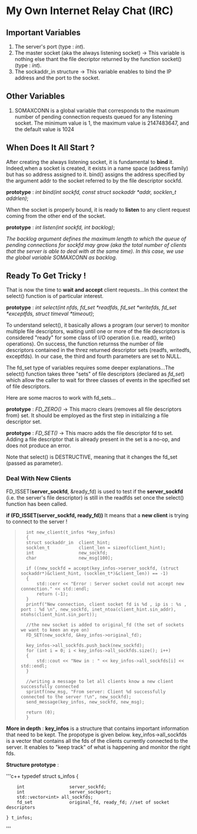 # My Own Internet Relay Chat (IRC)

## Important Variables

1) The server's port (type : _int_).
2) The master socket (aka the always listening socket) -> This variable is nothing else thant the file decriptor returned by the function socket() (type : _int_).
3) The sockaddr_in structure -> This variable enables to bind the IP address and the port to the socket.

## Other Variables

1) SOMAXCONN is a global variable that corresponds to the maximum number of pending connection requests queued for any listening socket. The minimum value is 1, the maximum value is 2147483647, and the default value is 1024


## When Does It All Start ?

After creating the always listening socket, it is fundamental to **bind** it. Indeed,when a socket is created, it exists in a name space (address family) but has so address assigned to it. bind() assigns the address specified by the argument addr to the socket referred to by the file descriptor sockfd.

**prototype** : _int bind(int sockfd, const struct sockaddr *addr, socklen_t addrlen)_;


When the socket is properly bound, it is ready to **listen** to any client request coming from the other end of the socket.

**prototype** : _int listen(int sockfd, int backlog)_;

_The backlog argument defines the maximum length to which the queue of pending connections for sockfd may grow (aka the total number of clients that the server is able to deal with at the same time). In this case, we use the global variable SOMAXCONN as backlog_.


## Ready To Get Tricky !

That is now the time to **wait and accept** client requests...In this context the select() function is of particular interest.

**prototype** : _int select(int nfds, fd_set *readfds, fd_set *writefds, fd_set *exceptfds, struct timeval *timeout)_;

To understand select(), it basically allows a program (our server) to monitor multiple file descriptors, waiting until one or more of the file descriptors is considered "ready" for some class of I/O operation (i.e. read(), write() operations). On success, the function returnss the number of file descriptors contained in the threz returned descriptor sets (readfs, writedfs, exceptfds). In our case, the third and fourth parameters are set to NULL.

The fd_set type of variables requires some deeper explanations...The select() function takes three "sets" of file descriptors (declared as _fd_set_) which allow the caller to wait for three classes of events in the specified set of file descriptors.

Here are some macros to work with fd_sets...

**prototype** : _FD_ZERO()_ -> This macro clears (removes all file descriptors from) set. It should be employed as the first step in initializing a file descriptor set.

**prototype** : _FD_SET()_ -> This macro adds the file descriptor fd to set. Adding a file descriptor that is already present in the set is a no-op, and does not produce an error.

Note that select() is DESTRUCTIVE, meaning that it changes the fd_set (passed as parameter).


### Deal With New Clients

FD_ISSET(**server_sockfd**, &ready_fd) is used to test if the **server_sockfd** (i.e. the server's file descriptor) is still in the readfds set once the select() function has been called.

**if (FD_ISSET(server_sockfd, ready_fd))**
    It means that a **new client** is trying to connect to the server !

>       int new_client(t_infos *key_infos)
>       {
>       struct sockaddr_in  client_hint;
>       socklen_t           client_len = sizeof(client_hint);
>       int                 new_sockfd;
>       char                new_msg[100];
>
>       if ((new_sockfd = accept(key_infos->server_sockfd, (struct sockaddr*)&client_hint, (socklen_t*)&client_len)) == -1)
>       {
>           std::cerr << "Error : Server socket could not accept new connection." << std::endl;
>           return (-1);        
>       }
>       printf("New connection, client socket fd is %d , ip is : %s , port : %d \n", new_sockfd, inet_ntoa(client_hint.sin_addr), ntohs(client_hint.sin_port));
>    
>       //the new socket is added to original_fd (the set of sockets we want to keen an eye on)
>       FD_SET(new_sockfd, &key_infos->original_fd);
>       
>       key_infos->all_sockfds.push_back(new_sockfd);
>       for (int i = 0; i < key_infos->all_sockfds.size(); i++)
>       {
>           std::cout << "New in : " << key_infos->all_sockfds[i] << std::endl;
>       }
>       
>       //writing a message to let all clients know a new client successfully connected
>       sprintf(new_msg, "From server: Client %d successfully connected to the server !\n", new_sockfd);
>       send_message(key_infos, new_sockfd, new_msg);
>    
>       return (0);
>       }

**More in depth** : **key_infos** is a structure that contains important information that need to be kept. The propotype is given below. key_infos->all_sockfds is a vector that contains all the fds of the clients currently connected to the server. It enables to "keep track" of what is happening and monitor the right fds.

**Structure prototype** : 

'''c++
    typedef struct  s_infos {
 
        int                 server_sockfd;
        int                 server_sockport;
        std::vector<int> all_sockfds;
        fd_set              original_fd, ready_fd; //set of socket descriptors
 
    } t_infos;
'''
